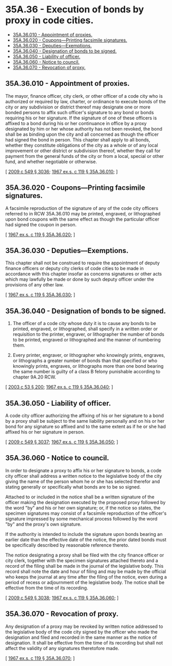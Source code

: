 # 35A.36 - Execution of bonds by proxy in code cities.
* [35A.36.010 - Appointment of proxies.](#35a36010---appointment-of-proxies)
* [35A.36.020 - Coupons—Printing facsimile signatures.](#35a36020---couponsprinting-facsimile-signatures)
* [35A.36.030 - Deputies—Exemptions.](#35a36030---deputiesexemptions)
* [35A.36.040 - Designation of bonds to be signed.](#35a36040---designation-of-bonds-to-be-signed)
* [35A.36.050 - Liability of officer.](#35a36050---liability-of-officer)
* [35A.36.060 - Notice to council.](#35a36060---notice-to-council)
* [35A.36.070 - Revocation of proxy.](#35a36070---revocation-of-proxy)
## 35A.36.010 - Appointment of proxies.
The mayor, finance officer, city clerk, or other officer of a code city who is authorized or required by law, charter, or ordinance to execute bonds of the city or any subdivision or district thereof may designate one or more bonded persons to affix such officer's signature to any bond or bonds requiring his or her signature. If the signature of one of these officers is affixed to a bond during his or her continuance in office by a proxy designated by him or her whose authority has not been revoked, the bond shall be as binding upon the city and all concerned as though the officer had signed the bond in person. This chapter shall apply to all bonds, whether they constitute obligations of the city as a whole or of any local improvement or other district or subdivision thereof, whether they call for payment from the general funds of the city or from a local, special or other fund, and whether negotiable or otherwise.

\[ [2009 c 549 § 3036](https://lawfilesext.leg.wa.gov/biennium/2009-10/Pdf/Bills/Session%20Laws/Senate/5038.SL.pdf?cite=2009%20c%20549%20§%203036); [1967 ex.s. c 119 § 35A.36.010](https://leg.wa.gov/CodeReviser/documents/sessionlaw/1967ex1c119.pdf?cite=1967%20ex.s.%20c%20119%20§%2035A.36.010); \]

## 35A.36.020 - Coupons—Printing facsimile signatures.
A facsimile reproduction of the signature of any of the code city officers referred to in RCW 35A.36.010 may be printed, engraved, or lithographed upon bond coupons with the same effect as though the particular officer had signed the coupon in person.

\[ [1967 ex.s. c 119 § 35A.36.020](https://leg.wa.gov/CodeReviser/documents/sessionlaw/1967ex1c119.pdf?cite=1967%20ex.s.%20c%20119%20§%2035A.36.020); \]

## 35A.36.030 - Deputies—Exemptions.
This chapter shall not be construed to require the appointment of deputy finance officers or deputy city clerks of code cities to be made in accordance with this chapter insofar as concerns signatures or other acts which may lawfully be made or done by such deputy officer under the provisions of any other law.

\[ [1967 ex.s. c 119 § 35A.36.030](https://leg.wa.gov/CodeReviser/documents/sessionlaw/1967ex1c119.pdf?cite=1967%20ex.s.%20c%20119%20§%2035A.36.030); \]

## 35A.36.040 - Designation of bonds to be signed.
1. The officer of a code city whose duty it is to cause any bonds to be printed, engraved, or lithographed, shall specify in a written order or requisition to the printer, engraver, or lithographer the number of bonds to be printed, engraved or lithographed and the manner of numbering them.

2. Every printer, engraver, or lithographer who knowingly prints, engraves, or lithographs a greater number of bonds than that specified or who knowingly prints, engraves, or lithographs more than one bond bearing the same number is guilty of a class B felony punishable according to chapter 9A.20 RCW.

\[ [2003 c 53 § 200](https://lawfilesext.leg.wa.gov/biennium/2003-04/Pdf/Bills/Session%20Laws/Senate/5758.SL.pdf?cite=2003%20c%2053%20§%20200); [1967 ex.s. c 119 § 35A.36.040](https://leg.wa.gov/CodeReviser/documents/sessionlaw/1967ex1c119.pdf?cite=1967%20ex.s.%20c%20119%20§%2035A.36.040); \]

## 35A.36.050 - Liability of officer.
A code city officer authorizing the affixing of his or her signature to a bond by a proxy shall be subject to the same liability personally and on his or her bond for any signature so affixed and to the same extent as if he or she had affixed his or her signature in person.

\[ [2009 c 549 § 3037](https://lawfilesext.leg.wa.gov/biennium/2009-10/Pdf/Bills/Session%20Laws/Senate/5038.SL.pdf?cite=2009%20c%20549%20§%203037); [1967 ex.s. c 119 § 35A.36.050](https://leg.wa.gov/CodeReviser/documents/sessionlaw/1967ex1c119.pdf?cite=1967%20ex.s.%20c%20119%20§%2035A.36.050); \]

## 35A.36.060 - Notice to council.
In order to designate a proxy to affix his or her signature to bonds, a code city officer shall address a written notice to the legislative body of the city giving the name of the person whom he or she has selected therefor and stating generally or specifically what bonds are to be so signed.

Attached to or included in the notice shall be a written signature of the officer making the designation executed by the proposed proxy followed by the word "by" and his or her own signature; or, if the notice so states, the specimen signatures may consist of a facsimile reproduction of the officer's signature impressed by some mechanical process followed by the word "by" and the proxy's own signature.

If the authority is intended to include the signature upon bonds bearing an earlier date than the effective date of the notice, the prior dated bonds must be specifically described by reasonable reference thereto.

The notice designating a proxy shall be filed with the city finance officer or city clerk, together with the specimen signatures attached thereto and a record of the filing shall be made in the journal of the legislative body. This record shall note the date and hour of filing and may be made by the official who keeps the journal at any time after the filing of the notice, even during a period of recess or adjournment of the legislative body. The notice shall be effective from the time of its recording.

\[ [2009 c 549 § 3038](https://lawfilesext.leg.wa.gov/biennium/2009-10/Pdf/Bills/Session%20Laws/Senate/5038.SL.pdf?cite=2009%20c%20549%20§%203038); [1967 ex.s. c 119 § 35A.36.060](https://leg.wa.gov/CodeReviser/documents/sessionlaw/1967ex1c119.pdf?cite=1967%20ex.s.%20c%20119%20§%2035A.36.060); \]

## 35A.36.070 - Revocation of proxy.
Any designation of a proxy may be revoked by written notice addressed to the legislative body of the code city signed by the officer who made the designation and filed and recorded in the same manner as the notice of designation. It shall be effective from the time of its recording but shall not affect the validity of any signatures theretofore made.

\[ [1967 ex.s. c 119 § 35A.36.070](https://leg.wa.gov/CodeReviser/documents/sessionlaw/1967ex1c119.pdf?cite=1967%20ex.s.%20c%20119%20§%2035A.36.070); \]

